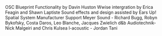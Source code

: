 OSC Blueprint Functionality by Davin Huston
Wwise intergration by Erica Feagin and Shawn Laptiste
Sound effects and design assisted by Ears Up!
Spatial System Manufacturer Support
Meyer Sound - Richard Bugg, Robyn Bykofsky, Costa Daros, Leo Blanche, Jacques Zwielich
d&b Audiotechnik- Nick Malgeiri and Chris Kulsea
l-acoustic - Jordan Tani
